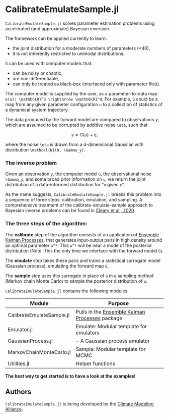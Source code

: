 # CalibrateEmulateSample.jl

`CalibrateEmulateSample.jl` solves parameter estimation problems using accelerated (and approximate) Bayesian inversion.

The framework can be applied currently to learn:
- the joint distribution for a moderate numbers of parameters (<40),
- it is not inherently restricted to unimodal distributions.

it can be used with computer models that:
- can be noisy or chaotic,
- are non-differentiable,
- can only be treated as black-box (interfaced only with parameter files).

The computer model is supplied by the user, as a parameter-to-data map ``G(u): \mathbb{R}^p \rightarrow \mathbb{R}^d``. For example, ``G`` could be a map from any given parameter configuration ``u`` to a collection of statistics of a dynamical system trajectory.

The data produced by the forward model are compared to observations $y$, which are assumed to be corrupted by additive noise ``\eta``, such that
```math
y = G(u) + \eta,
```
where the noise ``\eta`` is drawn from a d-dimensional Gaussian with distribution ``\mathcal{N}(0, \Gamma_y)``.

### The inverse problem

Given an observation ``y``, the computer model ``G``, the observational noise ``\Gamma_y``, and some broad prior information on ``u``, we return the joint distribution of a data-informed distribution for "``u`` given ``y``".
 
As the name suggests, `CalibrateEmulateSample.jl` breaks this problem into a sequence of three steps: calibration, emulation, and sampling. A comprehensive treatment of the calibrate-emulate-sample approach to Bayesian inverse problems can be found in [Cleary et al., 2020](https://arxiv.org/pdf/2001.03689.pdf).

### The three steps of the algorithm:

The **calibrate** step of the algorithm consists of an application of [Ensemble Kalman Processes](https://github.com/CliMA/EnsembleKalmanProcesses.jl), that generates input-output pairs in high density around an optimal parameter ``u^*``. This ``u^*`` will be near a mode of the posterior distribution (Note: This the only time we interface with the forward model ``G``).

The **emulate** step takes these pairs and trains a statistical surrogate model (Gaussian process), emulating the forward map ``G``.

The **sample** step uses this surrogate in place of ``G`` in a sampling method (Markov chain Monte Carlo) to sample the posterior distribution of ``u``.

`CalibrateEmulateSample.jl` contains the following modules:

Module                       | Purpose
-----------------------------|--------------------------------------------------------
CalibrateEmulateSample.jl    | Pulls in the [Ensemble Kalman Processes](https://github.com/CliMA/EnsembleKalmanProcesses.jl) package
Emulator.jl                  | Emulate: Modular template for emulators
GaussianProcess.jl           | - A Gaussian process emulator
MarkovChainMonteCarlo.jl     | Sample: Modular template for MCMC 
Utilities.jl                 | Helper functions

**The best way to get started is to have a look at the examples!**

## Authors

`CalibrateEmulateSample.jl` is being developed by the [Climate Modeling
Alliance](https://clima.caltech.edu).